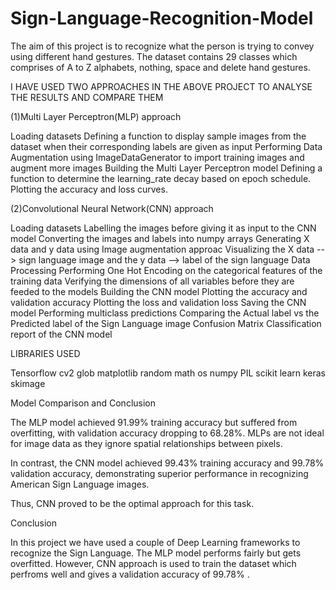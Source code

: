# Sign-Language-Recognition-Model
The aim of this project is to recognize what the person is trying to convey using different hand gestures. The dataset contains 29 classes which comprises of A to Z alphabets, nothing, space and delete hand gestures.


 I HAVE USED TWO APPROACHES IN THE ABOVE PROJECT TO ANALYSE THE RESULTS AND COMPARE THEM

 (1)Multi Layer Perceptron(MLP) approach

Loading datasets
Defining a function to display sample images from the dataset when their corresponding labels are given as input
Performing Data Augmentation using ImageDataGenerator to import training images and augment more images
Building the Multi Layer Perceptron model
Defining a function to determine the learning_rate decay based on epoch schedule.
Plotting the accuracy and loss curves.

(2)Convolutional Neural Network(CNN) approach

Loading datasets
Labelling the images before giving it as input to the CNN model
Converting the images and labels into numpy arrays
Generating X data and y data using Image augmentation approac
Visualizing the X data --> sign language image and the y data --> label of the sign language
Data Processing
Performing One Hot Encoding on the categorical features of the training data
Verifying the dimensions of all variables before they are feeded to the models
Building the CNN model
Plotting the accuracy and validation accuracy
Plotting the loss and validation loss
Saving the CNN model
Performing multiclass predictions
Comparing the Actual label vs the Predicted label of the Sign Language image
Confusion Matrix
Classification report of the CNN model

LIBRARIES USED

Tensorflow
cv2
glob
matplotlib
random
math
os
numpy
PIL
scikit learn
keras
skimage

Model Comparison and Conclusion


The MLP model achieved 91.99% training accuracy but suffered from overfitting, with validation accuracy dropping to 68.28%. MLPs are not ideal for image data as they ignore spatial relationships between pixels.

In contrast, the CNN model achieved 99.43% training accuracy and 99.78% validation accuracy, demonstrating superior performance in recognizing American Sign Language images.

Thus, CNN proved to be the optimal approach for this task.

Conclusion

In this project we have used a couple of Deep Learning frameworks to recognize the Sign Language. The MLP model performs fairly but gets overfitted. However, CNN approach is used to train the dataset which perfroms well and gives a validation accuracy of 99.78% .





















